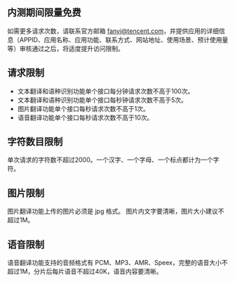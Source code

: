 ## 内测期间限量免费
如需更多请求次数，请联系官方邮箱 fanyi@tencent.com，并提供应用的详细信息（APPID、应用名称、应用功能、联系方式、网站地址、使用场景、预计使用量等）审核通过之后，将适度提升访问限制。

## 请求限制
- 文本翻译和语种识别功能单个接口每分钟请求次数不高于100次。
- 文本翻译和语种识别功能单个接口每秒钟请求次数不高于5次。
- 图片翻译功能单个接口每秒请求次数不高于1次。
- 语音翻译功能单个接口每秒请求次数不高于10次。

## 字符数目限制
单次请求的字符数不超过2000。一个汉字、一个字母、一个标点都计为一个字符。

## 图片限制
图片翻译功能上传的图片必须是 jpg 格式。
图片内文字要清晰，图片大小建议不超过1M。

## 语音限制
语音翻译功能支持的音频格式有 PCM、MP3、AMR、Speex，完整的语音大小不超过1M，分片后每片语音不超过40K，语音内容要清晰。
